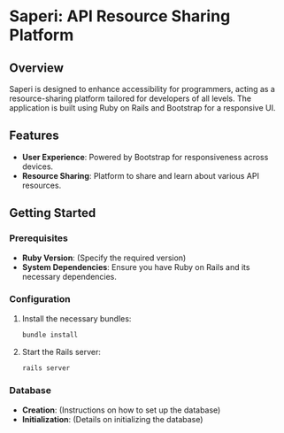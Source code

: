 
# Saperi: API Resource Sharing Platform

## Overview
Saperi is designed to enhance accessibility for programmers, acting as a resource-sharing platform tailored for developers of all levels. The application is built using Ruby on Rails and Bootstrap for a responsive UI.

## Features
- **User Experience**: Powered by Bootstrap for responsiveness across devices.
- **Resource Sharing**: Platform to share and learn about various API resources.

## Getting Started

### Prerequisites
- **Ruby Version**: (Specify the required version)
- **System Dependencies**: Ensure you have Ruby on Rails and its necessary dependencies.

### Configuration
1. Install the necessary bundles:
   ```bash
   bundle install
   ```

2. Start the Rails server:
   ```bash
   rails server
   ```

### Database
- **Creation**: (Instructions on how to set up the database)
- **Initialization**: (Details on initializing the database)
